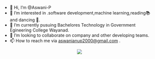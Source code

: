 - 👋 Hi, I’m @Aswani-P
- 👀 I’m interested in .software development,machine learning,reading📚 and dancing 💃.
- 🌱 I’m currently pusuing Bachelores Technology in Government Egineering College Wayanad.
- 💞️ I’m looking to collaborate on company and other developing teams.
- 📫 How to reach me via aswanianup2000@gmail.com .

<!---
Aswani-P/Aswani-P is a ✨ special ✨ repository because its `README.md` (this file) appears on your GitHub profile.
You can click the Preview link to take a look at your changes.
--->
<p align="center">
  <img src="https://capsule-render.vercel.app/api? text=Hey Everyone!🕹️&animation=fadeIn&type=waving&color=gradient&height=100"/>
</p>
